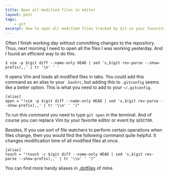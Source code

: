 ```yaml
---
title: Open all modified files in editor
layout: post
tags:
    - git
excerpt: How to open all modified files tracked by Git in your favorite editor.
---
```


Often I finish working day without committing changes to the repository. Thus, next morning
I need to open all the files I was working yesterday. And I found an efficient way to do this.

~~~
$ vim -p $(git diff --name-only HEAD | sed 's,$(git rev-parse --show-prefix),,' | tr '\n' ' '
~~~

It opens Vim and loads all modified files in tabs. You could add this command as an alias to your `.bashrc`,
but adding this to `.gitconfig` seems like a better option. This is what you need to add to your `~/.gitconfig`.

~~~
[alias]
open = "!vim -p $(git diff --name-only HEAD | sed 's,$(git rev-parse --show-prefix),,' | tr '\\n' ' ')"
~~~

To run this command you need to type `git open` in the terminal. And of course you can replace Vim by your
favorite editor or event by `$EDITOR`.

Besides, If you use sort of file watchers to perform certain operations when files change, then
you would find the following command quite helpful. It changes modification time of all modified files at once.

~~~
[alias]
touch = "!touch -c $(git diff --name-only HEAD | sed 's,$(git rev-parse --show-prefix),,' | tr '\\n' ' ')"
~~~

You can find more handy aliases in [.dotfiles](https://github.com/eprev/dotfiles/blob/master/gitconfig) of mine.
